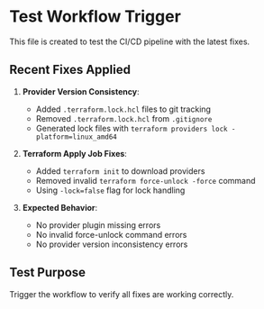# Test Workflow Trigger

This file is created to test the CI/CD pipeline with the latest fixes.

## Recent Fixes Applied

1. **Provider Version Consistency**:
   - Added `.terraform.lock.hcl` files to git tracking
   - Removed `.terraform.lock.hcl` from `.gitignore`
   - Generated lock files with `terraform providers lock -platform=linux_amd64`

2. **Terraform Apply Job Fixes**:
   - Added `terraform init` to download providers
   - Removed invalid `terraform force-unlock -force` command
   - Using `-lock=false` flag for lock handling

3. **Expected Behavior**:
   - No provider plugin missing errors
   - No invalid force-unlock command errors
   - No provider version inconsistency errors

## Test Purpose
Trigger the workflow to verify all fixes are working correctly. 